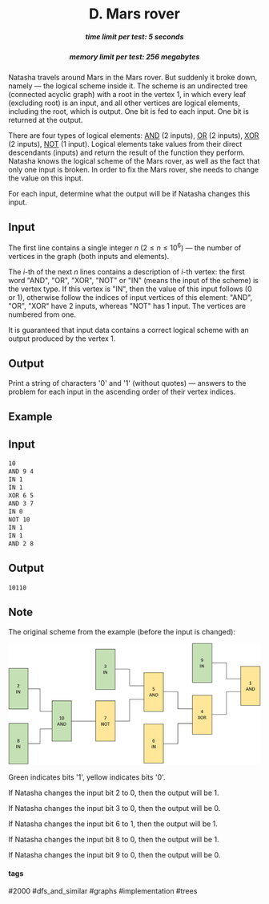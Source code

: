 <h1 style='text-align: center;'> D. Mars rover</h1>

<h5 style='text-align: center;'>time limit per test: 5 seconds</h5>
<h5 style='text-align: center;'>memory limit per test: 256 megabytes</h5>

Natasha travels around Mars in the Mars rover. But suddenly it broke down, namely — the logical scheme inside it. The scheme is an undirected tree (connected acyclic graph) with a root in the vertex $1$, in which every leaf (excluding root) is an input, and all other vertices are logical elements, including the root, which is output. One bit is fed to each input. One bit is returned at the output.

There are four types of logical elements: [AND](https://en.wikipedia.org/wiki/Logical_conjunction) ($2$ inputs), [OR](https://en.wikipedia.org/wiki/Logical_disjunction) ($2$ inputs), [XOR](https://en.wikipedia.org/wiki/Exclusive_or) ($2$ inputs), [NOT](https://en.wikipedia.org/wiki/Negation) ($1$ input). Logical elements take values from their direct descendants (inputs) and return the result of the function they perform. Natasha knows the logical scheme of the Mars rover, as well as the fact that only one input is broken. In order to fix the Mars rover, she needs to change the value on this input.

For each input, determine what the output will be if Natasha changes this input.

## Input

The first line contains a single integer $n$ ($2 \le n \le 10^6$) — the number of vertices in the graph (both inputs and elements).

The $i$-th of the next $n$ lines contains a description of $i$-th vertex: the first word "AND", "OR", "XOR", "NOT" or "IN" (means the input of the scheme) is the vertex type. If this vertex is "IN", then the value of this input follows ($0$ or $1$), otherwise follow the indices of input vertices of this element: "AND", "OR", "XOR" have $2$ inputs, whereas "NOT" has $1$ input. The vertices are numbered from one.

It is guaranteed that input data contains a correct logical scheme with an output produced by the vertex $1$.

## Output

Print a string of characters '0' and '1' (without quotes) — answers to the problem for each input in the ascending order of their vertex indices.

## Example

## Input


```
10  
AND 9 4  
IN 1  
IN 1  
XOR 6 5  
AND 3 7  
IN 0  
NOT 10  
IN 1  
IN 1  
AND 2 8  

```
## Output


```
10110
```
## Note

The original scheme from the example (before the input is changed):

![](images/4507113582d40356e140857daa04318b91197f46.png)

Green indicates bits '1', yellow indicates bits '0'.

If Natasha changes the input bit $2$ to $0$, then the output will be $1$.

If Natasha changes the input bit $3$ to $0$, then the output will be $0$.

If Natasha changes the input bit $6$ to $1$, then the output will be $1$.

If Natasha changes the input bit $8$ to $0$, then the output will be $1$.

If Natasha changes the input bit $9$ to $0$, then the output will be $0$.



#### tags 

#2000 #dfs_and_similar #graphs #implementation #trees 